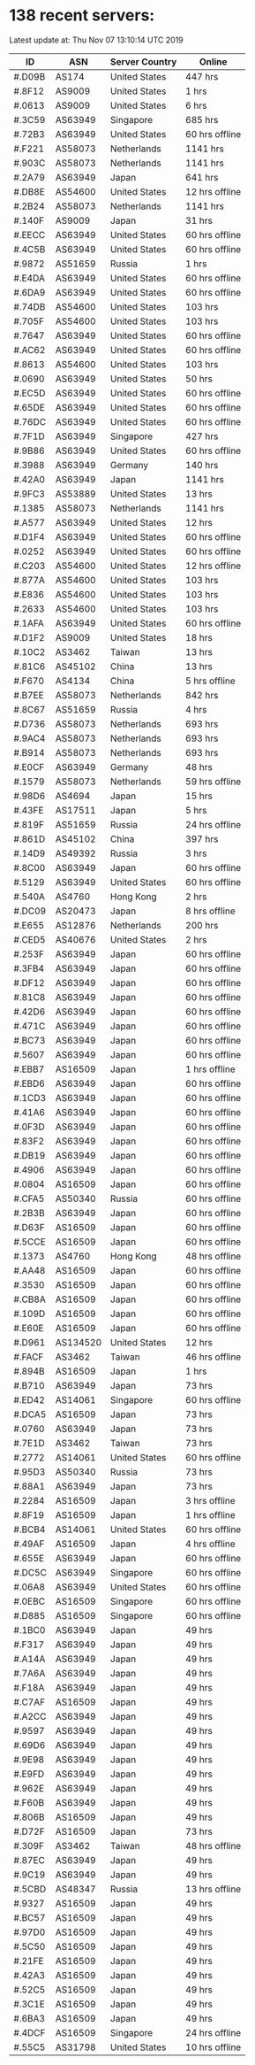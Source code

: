 # 138 recent servers:

Latest update at: Thu Nov 07 13:10:14 UTC 2019

| ID | ASN | Server Country | Online |
| -- | --- | -------------- | ------ |
| #.D09B | AS174 | United States | 447 hrs |
| #.8F12 | AS9009 | United States | 1 hrs |
| #.0613 | AS9009 | United States | 6 hrs |
| #.3C59 | AS63949 | Singapore | 685 hrs |
| #.72B3 | AS63949 | United States | 60 hrs offline |
| #.F221 | AS58073 | Netherlands | 1141 hrs |
| #.903C | AS58073 | Netherlands | 1141 hrs |
| #.2A79 | AS63949 | Japan | 641 hrs |
| #.DB8E | AS54600 | United States | 12 hrs offline |
| #.2B24 | AS58073 | Netherlands | 1141 hrs |
| #.140F | AS9009 | Japan | 31 hrs |
| #.EECC | AS63949 | United States | 60 hrs offline |
| #.4C5B | AS63949 | United States | 60 hrs offline |
| #.9872 | AS51659 | Russia | 1 hrs |
| #.E4DA | AS63949 | United States | 60 hrs offline |
| #.6DA9 | AS63949 | United States | 60 hrs offline |
| #.74DB | AS54600 | United States | 103 hrs |
| #.705F | AS54600 | United States | 103 hrs |
| #.7647 | AS63949 | United States | 60 hrs offline |
| #.AC62 | AS63949 | United States | 60 hrs offline |
| #.8613 | AS54600 | United States | 103 hrs |
| #.0690 | AS63949 | United States | 50 hrs |
| #.EC5D | AS63949 | United States | 60 hrs offline |
| #.65DE | AS63949 | United States | 60 hrs offline |
| #.76DC | AS63949 | United States | 60 hrs offline |
| #.7F1D | AS63949 | Singapore | 427 hrs |
| #.9B86 | AS63949 | United States | 60 hrs offline |
| #.3988 | AS63949 | Germany | 140 hrs |
| #.42A0 | AS63949 | Japan | 1141 hrs |
| #.9FC3 | AS53889 | United States | 13 hrs |
| #.1385 | AS58073 | Netherlands | 1141 hrs |
| #.A577 | AS63949 | United States | 12 hrs |
| #.D1F4 | AS63949 | United States | 60 hrs offline |
| #.0252 | AS63949 | United States | 60 hrs offline |
| #.C203 | AS54600 | United States | 12 hrs offline |
| #.877A | AS54600 | United States | 103 hrs |
| #.E836 | AS54600 | United States | 103 hrs |
| #.2633 | AS54600 | United States | 103 hrs |
| #.1AFA | AS63949 | United States | 60 hrs offline |
| #.D1F2 | AS9009 | United States | 18 hrs |
| #.10C2 | AS3462 | Taiwan | 13 hrs |
| #.81C6 | AS45102 | China | 13 hrs |
| #.F670 | AS4134 | China | 5 hrs offline |
| #.B7EE | AS58073 | Netherlands | 842 hrs |
| #.8C67 | AS51659 | Russia | 4 hrs |
| #.D736 | AS58073 | Netherlands | 693 hrs |
| #.9AC4 | AS58073 | Netherlands | 693 hrs |
| #.B914 | AS58073 | Netherlands | 693 hrs |
| #.E0CF | AS63949 | Germany | 48 hrs |
| #.1579 | AS58073 | Netherlands | 59 hrs offline |
| #.98D6 | AS4694 | Japan | 15 hrs |
| #.43FE | AS17511 | Japan | 5 hrs |
| #.819F | AS51659 | Russia | 24 hrs offline |
| #.861D | AS45102 | China | 397 hrs |
| #.14D9 | AS49392 | Russia | 3 hrs |
| #.8C00 | AS63949 | Japan | 60 hrs offline |
| #.5129 | AS63949 | United States | 60 hrs offline |
| #.540A | AS4760 | Hong Kong | 2 hrs |
| #.DC09 | AS20473 | Japan | 8 hrs offline |
| #.E655 | AS12876 | Netherlands | 200 hrs |
| #.CED5 | AS40676 | United States | 2 hrs |
| #.253F | AS63949 | Japan | 60 hrs offline |
| #.3FB4 | AS63949 | Japan | 60 hrs offline |
| #.DF12 | AS63949 | Japan | 60 hrs offline |
| #.81C8 | AS63949 | Japan | 60 hrs offline |
| #.42D6 | AS63949 | Japan | 60 hrs offline |
| #.471C | AS63949 | Japan | 60 hrs offline |
| #.BC73 | AS63949 | Japan | 60 hrs offline |
| #.5607 | AS63949 | Japan | 60 hrs offline |
| #.EBB7 | AS16509 | Japan | 1 hrs offline |
| #.EBD6 | AS63949 | Japan | 60 hrs offline |
| #.1CD3 | AS63949 | Japan | 60 hrs offline |
| #.41A6 | AS63949 | Japan | 60 hrs offline |
| #.0F3D | AS63949 | Japan | 60 hrs offline |
| #.83F2 | AS63949 | Japan | 60 hrs offline |
| #.DB19 | AS63949 | Japan | 60 hrs offline |
| #.4906 | AS63949 | Japan | 60 hrs offline |
| #.0804 | AS16509 | Japan | 60 hrs offline |
| #.CFA5 | AS50340 | Russia | 60 hrs offline |
| #.2B3B | AS63949 | Japan | 60 hrs offline |
| #.D63F | AS16509 | Japan | 60 hrs offline |
| #.5CCE | AS16509 | Japan | 60 hrs offline |
| #.1373 | AS4760 | Hong Kong | 48 hrs offline |
| #.AA48 | AS16509 | Japan | 60 hrs offline |
| #.3530 | AS16509 | Japan | 60 hrs offline |
| #.CB8A | AS16509 | Japan | 60 hrs offline |
| #.109D | AS16509 | Japan | 60 hrs offline |
| #.E60E | AS16509 | Japan | 60 hrs offline |
| #.D961 | AS134520 | United States | 12 hrs |
| #.FACF | AS3462 | Taiwan | 46 hrs offline |
| #.894B | AS16509 | Japan | 1 hrs |
| #.B710 | AS63949 | Japan | 73 hrs |
| #.ED42 | AS14061 | Singapore | 60 hrs offline |
| #.DCA5 | AS16509 | Japan | 73 hrs |
| #.0760 | AS63949 | Japan | 73 hrs |
| #.7E1D | AS3462 | Taiwan | 73 hrs |
| #.2772 | AS14061 | United States | 60 hrs offline |
| #.95D3 | AS50340 | Russia | 73 hrs |
| #.88A1 | AS63949 | Japan | 73 hrs |
| #.2284 | AS16509 | Japan | 3 hrs offline |
| #.8F19 | AS16509 | Japan | 1 hrs offline |
| #.BCB4 | AS14061 | United States | 60 hrs offline |
| #.49AF | AS16509 | Japan | 4 hrs offline |
| #.655E | AS63949 | Japan | 60 hrs offline |
| #.DC5C | AS63949 | Singapore | 60 hrs offline |
| #.06A8 | AS63949 | United States | 60 hrs offline |
| #.0EBC | AS16509 | Singapore | 60 hrs offline |
| #.D885 | AS16509 | Singapore | 60 hrs offline |
| #.1BC0 | AS63949 | Japan | 49 hrs |
| #.F317 | AS63949 | Japan | 49 hrs |
| #.A14A | AS63949 | Japan | 49 hrs |
| #.7A6A | AS63949 | Japan | 49 hrs |
| #.F18A | AS63949 | Japan | 49 hrs |
| #.C7AF | AS16509 | Japan | 49 hrs |
| #.A2CC | AS63949 | Japan | 49 hrs |
| #.9597 | AS63949 | Japan | 49 hrs |
| #.69D6 | AS63949 | Japan | 49 hrs |
| #.9E98 | AS63949 | Japan | 49 hrs |
| #.E9FD | AS63949 | Japan | 49 hrs |
| #.962E | AS63949 | Japan | 49 hrs |
| #.F60B | AS63949 | Japan | 49 hrs |
| #.806B | AS16509 | Japan | 49 hrs |
| #.D72F | AS16509 | Japan | 73 hrs |
| #.309F | AS3462 | Taiwan | 48 hrs offline |
| #.87EC | AS63949 | Japan | 49 hrs |
| #.9C19 | AS63949 | Japan | 49 hrs |
| #.5CBD | AS48347 | Russia | 13 hrs offline |
| #.9327 | AS16509 | Japan | 49 hrs |
| #.BC57 | AS16509 | Japan | 49 hrs |
| #.97D0 | AS16509 | Japan | 49 hrs |
| #.5C50 | AS16509 | Japan | 49 hrs |
| #.21FE | AS16509 | Japan | 49 hrs |
| #.42A3 | AS16509 | Japan | 49 hrs |
| #.52C5 | AS16509 | Japan | 49 hrs |
| #.3C1E | AS16509 | Japan | 49 hrs |
| #.6BA3 | AS16509 | Japan | 49 hrs |
| #.4DCF | AS16509 | Singapore | 24 hrs offline |
| #.55C5 | AS31798 | United States | 10 hrs offline |

